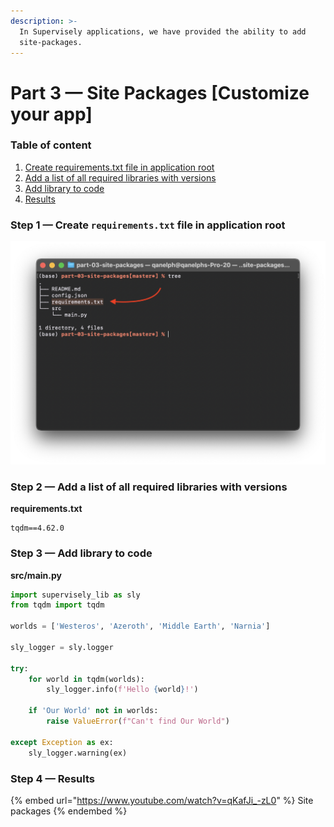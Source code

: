 ```yaml
---
description: >-
  In Supervisely applications, we have provided the ability to add
  site-packages.
---
```


# Part 3 — Site Packages \[Customize your app]

### Table of content

1. [Create requirements.txt file in application root](part-3-site-packages-customize-your-app.md#step-1-create-requirements.txt-file-in-application-root)
2. [Add a list of all required libraries with versions](part-3-site-packages-customize-your-app.md#step-2-add-a-list-of-all-required-libraries-with-versions)
3. [Add library to code](part-3-site-packages-customize-your-app.md#step-3-add-library-to-code)
4. [Results](part-3-site-packages-customize-your-app.md#step-4-results)

### Step 1 — Create `requirements.txt` file in application root

![requirements.txt](../../../.gitbook/assets/req-created.png)

### Step 2 — Add a list of all required libraries with versions

**requirements.txt**

```
tqdm==4.62.0
```

### Step 3 — Add library to code

**src/main.py**

```python
import supervisely_lib as sly
from tqdm import tqdm

worlds = ['Westeros', 'Azeroth', 'Middle Earth', 'Narnia']

sly_logger = sly.logger

try:
    for world in tqdm(worlds):
        sly_logger.info(f'Hello {world}!')

    if 'Our World' not in worlds:
        raise ValueError(f"Can't find Our World")

except Exception as ex:
    sly_logger.warning(ex)
```

### Step 4 — Results

{% embed url="https://www.youtube.com/watch?v=qKafJi_-zL0" %}
Site packages
{% endembed %}
